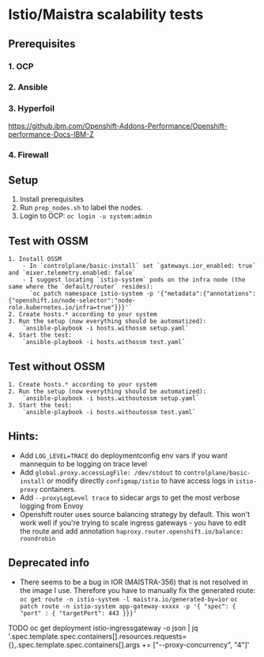 # Istio/Maistra scalability tests

##  Prerequisites

### 1. OCP 
### 2. Ansible
### 3. Hyperfoil

https://github.ibm.com/Openshift-Addons-Performance/Openshift-performance-Docs-IBM-Z

### 4. Firewall

## Setup

1. Install prerequisites
2. Run `prep_nodes.sh` to label the nodes.
3. Login to OCP: `oc login -u system:admin`

## Test with OSSM
    1. Install OSSM
        - In `controlplane/basic-install` set `gateways.ior_enabled: true` and `mixer.telemetry.enabled: false`
        - I suggest locating `istio-system` pods on the infra node (the same where the `default/router` resides):
          `oc patch namespace istio-system -p '{"metadata":{"annotations":{"openshift.io/node-selector":"node-role.kubernetes.io/infra=true"}}}'`
    2. Create hosts.* according to your system
    3. Run the setup (now everything should be automatized):
        `ansible-playbook -i hosts.withossm setup.yaml`
    4. Start the test:
        `ansible-playbook -i hosts.withossm test.yaml`
        
## Test without OSSM
    1. Create hosts.* according to your system
    2. Run the setup (now everything should be automatized):
        `ansible-playbook -i hosts.withoutossm setup.yaml`
    3. Start the test:
        `ansible-playbook -i hosts.withoutossm test.yaml`
        

## Hints:

* Add `LOG_LEVEL=TRACE` do deploymentconfig env vars if you want mannequin to be logging on trace level
* Add `global.proxy.accessLogFile: /dev/stdout` to `controlplane/basic-install` or modify directly `configmap/istio` to have access logs in `istio-proxy` containers.
* Add `--proxyLogLevel trace` to sidecar args to get the most verbose logging from Envoy
* Openshift router uses source balancing strategy by default. This won't work well if you're trying to scale ingress gateways - you have to edit the route and add annotation `haproxy.router.openshift.io/balance: roundrobin`

## Deprecated info

* There seems to be a bug in IOR (MAISTRA-356) that is not resolved in the image I use. Therefore you have to manually fix the generated route: `oc get route -n istio-system -l maistra.io/generated-by=ior` `oc patch route -n istio-system app-gateway-xxxxx -p '{ "spec": { "port" : { "targetPort": 443 }}}'`

TODO
oc get deployment istio-ingressgateway -o json | jq '.spec.template.spec.containers[].resources.requests={},.spec.template.spec.containers[].args += ["--proxy-concurrency", "4"]'
